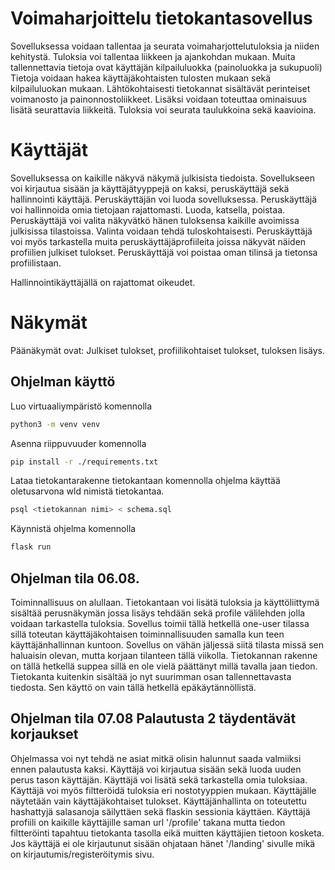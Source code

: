 # Voimaharjoittelu tietokantasovellus
Sovelluksessa voidaan tallentaa ja seurata voimaharjottelutuloksia ja niiden kehitystä.
Tuloksia voi tallentaa liikkeen ja ajankohdan mukaan.
Muita tallennettavia tietoja ovat käyttäjän kilpailuluokka (painoluokka ja sukupuoli)
Tietoja voidaan hakea käyttäjäkohtaisten tulosten mukaan sekä kilpailuluokan mukaan.
Lähtökohtaisesti tietokannat sisältävät perinteiset voimanosto ja painonnostoliikkeet.
Lisäksi voidaan toteuttaa ominaisuus lisätä seurattavia liikkeitä.
Tuloksia voi seurata taulukkoina sekä kaavioina.

# Käyttäjät
Sovelluksessa on kaikille näkyvä näkymä julkisista tiedoista.
Sovellukseen voi kirjautua sisään ja käyttäjätyyppejä on kaksi, peruskäyttäjä sekä hallinnointi käyttäjä. Peruskäyttäjän voi luoda sovelluksessa.
Peruskäyttäjä voi hallinnoida omia tietojaan rajattomasti. Luoda, katsella, poistaa.
Peruskäyttäjä voi valita näkyvätkö hänen tuloksensa kaikille avoimissa julkisissa tilastoissa. Valinta voidaan tehdä tuloskohtaisesti.
Peruskäyttäjä voi myös tarkastella muita peruskäyttäjäprofiileita joissa näkyvät näiden profiilien julkiset tulokset.
Peruskäyttäjä voi poistaa oman tilinsä ja tietonsa profiilistaan.

Hallinnointikäyttäjällä on rajattomat oikeudet.

# Näkymät
Päänäkymät ovat: Julkiset tulokset, profiilikohtaiset tulokset, tuloksen lisäys.

## Ohjelman käyttö

Luo virtuaaliympäristö komennolla 
```bash 
python3 -m venv venv
```

Asenna riippuvuuder komennolla
```bash
pip install -r ./requirements.txt
```

Lataa tietokantarakenne tietokantaan komennolla ohjelma käyttää oletusarvona wld nimistä tietokantaa.
```bash
psql <tietokannan nimi> < schema.sql
```

Käynnistä ohjelma komennolla
```bash
flask run
```

## Ohjelman tila 06.08.

Toiminnallisuus on alullaan. Tietokantaan voi lisätä tuloksia ja käyttöliittymä sisältää perusnäkymän jossa lisäys tehdään sekä profile välilehden
jolla voidaan tarkastella tuloksia. Sovellus toimii tällä hetkellä one-user tilassa sillä toteutan käyttäjäkohtaisen toiminnallisuuden samalla kun teen käyttäjänhallinnan kuntoon.
Sovellus on vähän jäljessä siitä tilasta missä sen haluaisin olevan, mutta korjaan tilanteen tällä viikolla. Tietokannan rakenne on tällä hetkellä suppea sillä en ole vielä päättänyt
millä tavalla jaan tiedon. Tietokanta kuitenkin sisältää jo nyt suurimman osan tallennettavasta tiedosta. Sen käyttö on vain tällä hetkellä epäkäytännöllistä.

## Ohjelman tila 07.08 Palautusta 2 täydentävät korjaukset

Ohjelmassa voi nyt tehdä ne asiat mitkä olisin halunnut saada valmiiksi ennen palautusta kaksi. Käyttäjä voi kirjautua sisään sekä luoda uuden perus tason käyttäjän. Käyttäjä voi lisätä sekä tarkastella omia tuloksiaa.
Käyttäjä voi myös filtteröidä tuloksia eri nostotyyppien mukaan. Käyttäjälle näytetään vain käyttäjäkohtaiset tulokset. Käyttäjänhallinta on toteutettu hashattyjä salasanoja säilyttäen sekä flaskin sessionia käyttäen.
Käyttäjä profiili on kaikille käyttäjille saman url '/profile' takana mutta tiedon filtteröinti tapahtuu tietokanta tasolla eikä muitten käyttäjien tietoon kosketa. Jos käyttäjä ei ole kirjautunut sisään ohjataan hänet '/landing'
sivulle mikä on kirjautumis/registeröitymis sivu.
